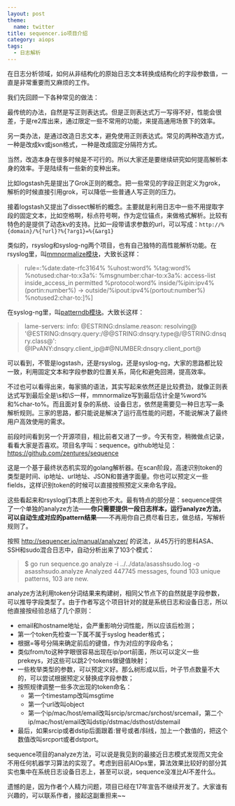 ```yaml
---
layout: post
theme:
  name: twitter
title: sequencer.io项目介绍
category: aiops
tags:
  - 日志解析
---
```


在日志分析领域，如何从非结构化的原始日志文本转换成结构化的字段参数值，一直是非常重要而又麻烦的工作。

我们先回顾一下各种常见的做法：

最传统的办法，自然是写正则表达式。但是正则表达式万一写得不好，性能会很差，于是re2库出来，通过限定一些不常用的功能，来提高通用场景下的效率。

另一类办法，是通过改造日志文本，避免使用正则表达式。常见的两种改造方式，一种是改成kv或json格式，一种是改成固定分隔符方式。

当然，改造本身在很多时候是不可行的。所以大家还是要继续研究如何提高解析本身的效率。于是陆续有一些新的变种出来。

比如logstash先是提出了Grok正则的概念。把一些常见的字段正则定义为grok，解析的时候直接引用grok，可以降低一些普通人写正则的压力。

接着logstash又提出了dissect解析的概念。主要就是利用日志中一些不用提取字段的固定文本，比如空格啊，标点符号啊，作为定位锚点，来做格式解析。比较有特色的是提供了动态kv的支持。比如一段带请求参数的url，可以写成：`http://%{domain}/%{?url}?%{?arg1}=%{&arg1}`

类似的，rsyslog和syslog-ng两个项目，也有自己独特的高性能解析功能。在rsyslog里，叫[mmnormalize模块](https://github.com/rsyslog/liblognorm)，大致长这样：

> rule=:%date:date-rfc3164% %uhost:word% %tag:word% %notused:char-to:x3a%: %msgnumber:char-to:x3a%: access-list inside_access_in permitted %protocol:word% inside/%ipin:ipv4%(portin:number%) -> outside/%ipout:ipv4%(portout:number%) %notused2:char-to:]%]

在syslog-ng里，叫[patterndb模块](https://github.com/balabit/syslog-ng-patterndb)。大致长这样：

> <pattern>lame-servers: info: @ESTRING:dnslame.reason: resolving@ '@ESTRING:dnsqry.query:/@@STRING:dnsqry.type@/@STRING:dnsqry.class@': @IPvANY:dnsqry.client_ip@#@NUMBER:dnsqry.client_port@</pattern>

可以看到，不管是logstash，还是rsyslog，还是syslog-ng，大家的思路都比较一致，利用固定文本和字段参数的位置关系，简化和避免回溯，提高效率。

不过也可以看得出来，每家搞的语法，其实写起来依然还是比较费劲，就像正则表达式写到最后全是\s和\S一样，mmnormalize写到最后估计全是%word%和%char-to%。而且面对复杂的系统、设备日志，依然是需要见一种日志写一条解析规则。三家的思路，都只能说是解决了运行高性能的问题，不能说解决了最终用户高效使用的需求。

前段时间看到另一个开源项目，相比前者又进了一步。今天有空，稍微做点记录，看看大家是否喜欢。项目名字叫：sequence。github地址见：
<https://github.com/zentures/sequence>

这是一个基于最终状态机实现的golang解析器。在scan阶段，高速识别token的类型是时间、ip地址、url地址、JSON和普通字面量。你也可以预定义一些fields，这样识别token的时候可以直接按照预定义来命名字段。

这些看起来和rsyslog们本质上差别也不大。最有特点的部分是：sequence提供了一个单独的analyze方法——**你只需要提供一段日志样本，运行analyze方法，可以自动生成对应的pattern结果**——不再用你自己费尽看日志，做总结，写解析规则了。

按照 <http://sequencer.io/manual/analyzer/> 的说法，从45万行的思科ASA、SSH和sudo混合日志中，自动分析出来了103个模式：

> $ go run sequence.go analyze -i ../../data/asasshsudo.log -o asasshsudo.analyze
> Analyzed 447745 messages, found 103 unique patterns, 103 are new.

analyze方法利用token分词结果来构建树，相同父节点下的自然就是字段参数，可以推导字段类型了。由于作者写这个项目针对的就是系统日志和设备日志，所以他直接按经验总结了几个原则：

* email和hostname地址，会严重影响分词性能，所以应该后检测；
* 第一个token先检查一下属不属于syslog header格式；
* 根据=等号分隔来确定前后的键值，作为对应的字段命名；
* 类似from/to这种字眼很容易出现在ip/port前面，所以可以定义一些prekeys，对这些可以跳2个tokens做键值映射；
* 一些枚举类型的参数，可以预定义好。那么树形成以后，叶子节点数量不大的，可以尝试根据预定义替换成字段参数；
* 按照规律调整一些多次出现的token命名：
    * 第一个timestamp改叫msgtime
    * 第一个url改叫object
    * 第一个ip/mac/host/email改叫srcip/srcmac/srchost/srcemail，第二个ip/mac/host/email改叫dstip/dstmac/dsthost/dstemail
* 最后，如果srcip或者dstip后面跟着:冒号或者/斜线，加上一个数值的，把这个数值改叫srcport或者dstport。

sequence项目的analyze方法，可以说是我见到的最接近日志模式发现而又完全不用任何机器学习算法的实现了。考虑到目前AIOps里，算法效果比较好的部分其实也集中在系统日志设备日志上，甚至可以说，sequence没准比AI不差什么。

遗憾的是，因为作者个人精力问题，项目已经在17年宣告不继续开发了。大家谁有兴趣的，可以联系作者，接起这副重担来~~
